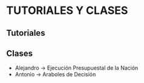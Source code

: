 # TUTORIALES Y CLASES

## Tutoriales

## Clases

* Alejandro -> Ejecución Presupuestal de la Nación
* Antonio   -> Araboles de Decisión